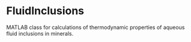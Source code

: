 FluidInclusions
===============

MATLAB class for calculations of thermodynamic properties of aqueous fluid inclusions in minerals.
